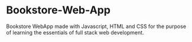 # Bookstore-Web-App
Bookstore WebApp made with Javascript, HTML and CSS for the purpose of learning the essentials of full stack web development.
